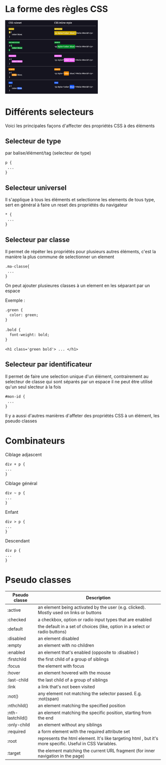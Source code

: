 # La forme des règles CSS

<img src="images/css-ruleset.png" width="300">

# Différents selecteurs

Voici les principales façons d'affecter des propriétés CSS à des éléments

## Selecteur de type

par balise/élément/tag (selecteur de type)

```
p {
 ...
}
```

## Selecteur universel 

Il s'applique à tous les éléments et selectionne les elements de tous type, sert en général à faire un reset des propriétés du navigateur

```
* {
 ...
}
```

## Selecteur par classe 

Il permet de répéter les propriétés pour plusieurs autres éléments, c'est la manière la plus commune de selectionner un element

```
.ma-classe{
 ...
}
```

On peut ajouter plusieures classes à un element en les séparant par un espace

Exemple :

```
.green {
  color: green;
}
 
.bold {
  font-weight: bold;
}
```

`<h1 class='green bold'> ... </h1>`

## Selecteur par identificateur

Il permet de faire une selection unique d'un élément, contrairement au selecteur de classe qui sont séparés par un espace il ne peut être utilisé qu'un seul slecteur à la fois

```
#mon-id {
 ...
}
```

Il y a aussi d'autres manières d'affeter des propriétés CSS à un élément, les pseudo classes

# Combinateurs

Ciblage adjascent

```
div + p {
...
}
```

Ciblage général

```
div ~ p {
...
}
```

Enfant

```
div > p {
...
}
```

Descendant

```
div p {
...
}
```

# Pseudo classes

Pseudo classe | Description
--- | --- 
:active | an element being activated by the user (e.g. clicked). Mostly used on links or buttons
:checked | a checkbox, option or radio input types that are enabled
:default | the default in a set of choices (like, option in a select or radio buttons)
:disabled | an element disabled
:empty | an element with no children
:enabled | an element that's enabled (opposite to :disabled )
:firstchild | the first child of a group of siblings
:focus | the element with focus
:hover | an element hovered with the mouse
:last-child | the last child of a group of siblings
:link | a link that's not been visited
:not() | any element not matching the selector passed. E.g. :not(span)
:nthchild() | an element matching the specified position
:nth-lastchild() | an element matching the specific position, starting from the end
:only-child | an element without any siblings
:required | a form element with the required attribute set
:root | represents the html element. It's like targeting html , but it's more specific. Useful in CSS Variables.
:target | the element matching the current URL fragment (for inner navigation in the page)
